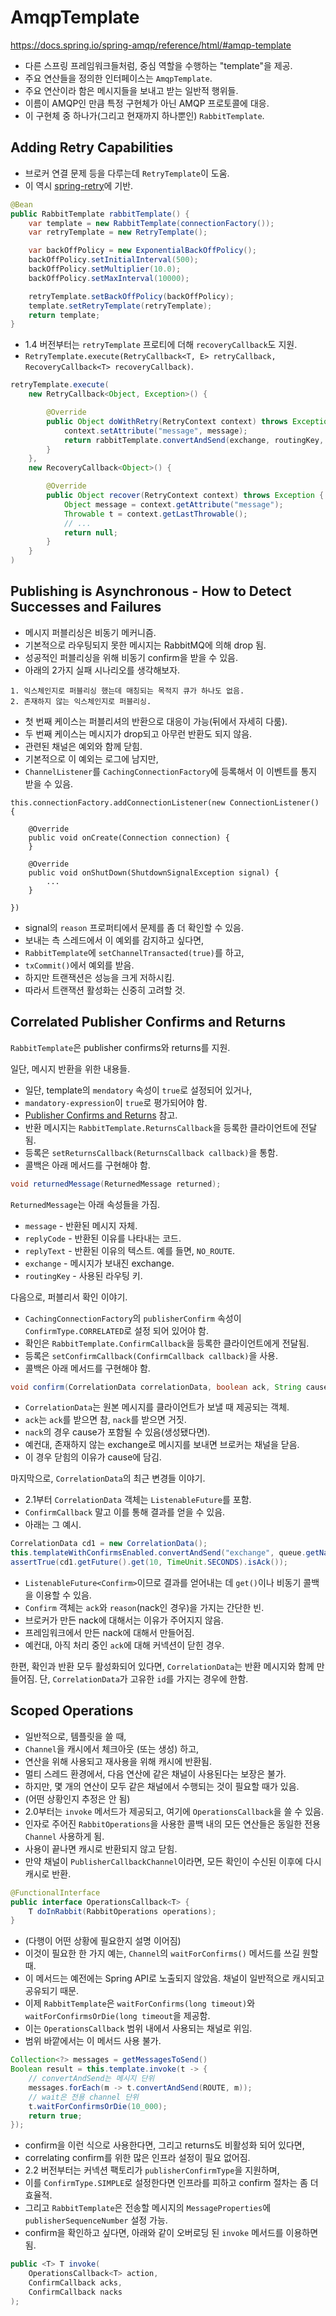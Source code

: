 
# AmqpTemplate

https://docs.spring.io/spring-amqp/reference/html/#amqp-template

- 다른 스프링 프레임워크들처럼, 중심 역할을 수행하는 "template"을 제공.
- 주요 연산들을 정의한 인터페이스는 `AmqpTemplate`.
- 주요 연산이라 함은 메시지들을 보내고 받는 일반적 행위들.
- 이름이 AMQP인 만큼 특정 구현체가 아닌 AMQP 프로토콜에 대응.
- 이 구현체 중 하나가(그리고 현재까지 하나뿐인) `RabbitTemplate`.

## Adding Retry Capabilities

- 브로커 연결 문제 등을 다루는데 `RetryTemplate`이 도움.
- 이 역시 [spring-retry](https://github.com/spring-projects/spring-retry)에 기반.

```java
@Bean
public RabbitTemplate rabbitTemplate() {
    var template = new RabbitTemplate(connectionFactory());
    var retryTemplate = new RetryTemplate();

    var backOffPolicy = new ExponentialBackOffPolicy();
    backOffPolicy.setInitialInterval(500);
    backOffPolicy.setMultiplier(10.0);
    backOffPolicy.setMaxInterval(10000);

    retryTemplate.setBackOffPolicy(backOffPolicy);
    template.setRetryTemplate(retryTemplate);
    return template;
}
```

- 1.4 버전부터는 `retryTemplate` 프로티에 더해 `recoveryCallback`도 지원.
- `RetryTemplate.execute(RetryCallback<T, E> retryCallback, RecoveryCallback<T> recoveryCallback)`.

```java
retryTemplate.execute(
    new RetryCallback<Object, Exception>() {

        @Override
        public Object doWithRetry(RetryContext context) throws Exception {
            context.setAttribute("message", message);
            return rabbitTemplate.convertAndSend(exchange, routingKey, message);
        }
    },
    new RecoveryCallback<Object>() {

        @Override
        public Object recover(RetryContext context) throws Exception {
            Object message = context.getAttribute("message");
            Throwable t = context.getLastThrowable();
            // ...
            return null;
        }
    }
)
```

## Publishing is Asynchronous - How to Detect Successes and Failures

- 메시지 퍼블리싱은 비동기 메커니즘.
- 기본적으로 라우팅되지 못한 메시지는 RabbitMQ에 의해 drop 됨.
- 성공적인 퍼블리싱을 위해 비동기 confirm을 받을 수 있음.
- 아래의 2가지 실패 시나리오를 생각해보자.

```
1. 익스체인지로 퍼블리싱 했는데 매칭되는 목적지 큐가 하나도 없음.
2. 존재하지 않는 익스체인지로 퍼블리싱.
```

- 첫 번째 케이스는 퍼블리셔의 반환으로 대응이 가능(뒤에서 자세히 다룸).
- 두 번째 케이스는 메시지가 drop되고 아무런 반환도 되지 않음.
- 관련된 채널은 예외와 함께 닫힘.
- 기본적으로 이 예외는 로그에 남지만,
- `ChannelListener`를 `CachingConnectionFactory`에 등록해서 이 이벤트를 통지 받을 수 있음.

```
this.connectionFactory.addConnectionListener(new ConnectionListener() {

    @Override
    public void onCreate(Connection connection) {
    }

    @Override
    public void onShutDown(ShutdownSignalException signal) {
        ...
    }

})
```

- signal의 `reason` 프로퍼티에서 문제를 좀 더 확인할 수 있음.
- 보내는 측 스레드에서 이 예외를 감지하고 싶다면,
- `RabbitTemplate`에 `setChannelTransacted(true)`를 하고,
- `txCommit()`에서 예외를 받음.
- 하지만 트랜잭션은 성능을 크게 저하시킴.
- 따라서 트랜잭션 활성화는 신중히 고려할 것.

## Correlated Publisher Confirms and Returns

`RabbitTemplate`은  publisher confirms와 returns를 지원.

일단, 메시지 반환을 위한 내용들.

- 일단, template의 `mendatory` 속성이 `true`로 설정되어 있거나,
- `mandatory-expression`이 `true`로 평가되어야 함.
- [Publisher Confirms and Returns](https://docs.spring.io/spring-amqp/reference/html/#cf-pub-conf-ret) 참고.
- 반환 메시지는 `RabbitTemplate.ReturnsCallback`을 등록한 클라이언트에 전달됨.
- 등록은 `setReturnsCallback(ReturnsCallback callback)`을 통함.
- 콜백은 아래 메서드를 구현해야 함.

```java
void returnedMessage(ReturnedMessage returned);
```

`ReturnedMessage`는 아래 속성들을 가짐.

- `message` - 반환된 메시지 자체.
- `replyCode` - 반환된 이유를 나타내는 코드.
- `replyText` - 반환된 이유의 텍스트. 예를 들면, `NO_ROUTE`.
- `exchange` - 메시지가 보내진 exchange.
- `routingKey` - 사용된 라우팅 키.

다음으로, 퍼블리서 확인 이야기.

- `CachingConnectionFactory`의 `publisherConfirm` 속성이 `ConfirmType.CORRELATED`로 설정 되어 있어야 함.
- 확인은 `RabbitTemplate.ConfirmCallback`을 등록한 클라이언트에게 전달됨.
- 등록은 `setConfirmCallback(ConfirmCallback callback)`을 사용.
- 콜백은 아래 메서드를 구현해야 함.

```java
void confirm(CorrelationData correlationData, boolean ack, String cause);
```

- `CorrelationData`는 원본 메시지를 클라이언트가 보낼 때 제공되는 객체.
- `ack`는 `ack`를 받으면 참, `nack`를 받으면 거짓.
- `nack`의 경우 cause가 포함될 수 있음(생성됐다면).
- 예컨대, 존재하지 않는 exchange로 메시지를 보내면 브로커는 채널을 닫음.
- 이 경우 닫힘의 이유가 cause에 담김.

마지막으로, `CorrelationData`의 최근 변경들 이야기.

- 2.1부터 `CorrelationData` 객체는 `ListenableFuture`를 포함.
- `ConfirmCallback` 말고 이를 통해 결과를 얻을 수 있음.
- 아래는 그 예시.

```java
CorrelationData cd1 = new CorrelationData();
this.templateWithConfirmsEnabled.convertAndSend("exchange", queue.getName(), "foo", cd1);
assertTrue(cd1.getFuture().get(10, TimeUnit.SECONDS).isAck());
```

- `ListenableFuture<Confirm>`이므로 결과를 얻어내는 데 `get()`이나 비동기 콜백을 이용할 수 있음.
- `Confirm` 객체는 `ack`와 `reason`(nack인 경우)을 가지는 간단한 빈.
- 브로커가 만든 nack에 대해서는 이유가 주어지지 않음.
- 프레임워크에서 만든 nack에 대해서 만들어짐.
- 예컨대, 아직 처리 중인 `ack`에 대해 커넥션이 닫힌 경우.

한편, 확인과 반환 모두 활성화되어 있다면, `CorrelationData`는 반환 메시지와 함께 만들어짐. 단, `CorrelationData`가 고유한 `id`를 가지는 경우에 한함.

## Scoped Operations

- 일반적으로, 템플릿을 쓸 때,
- `Channel`을 캐시에서 체크아웃 (또는 생성) 하고,
- 연산을 위해 사용되고 재사용을 위해 캐시에 반환됨.
- 멀티 스레드 환경에서, 다음 연산에 같은 채널이 사용된다는 보장은 불가.
- 하지만, 몇 개의 연산이 모두 같은 채널에서 수행되는 것이 필요할 때가 있음.
- (어떤 상황인지 추정은 안 됨)
- 2.0부터는 `invoke` 메서드가 제공되고, 여기에 `OperationsCallback`을 쓸 수 있음.
- 인자로 주어진 `RabbitOperations`을 사용한 콜백 내의 모든 연산들은 동일한 전용 `Channel` 사용하게 됨.
- 사용이 끝나면 캐시로 반환되지 않고 닫힘.
- 만약 채널이 `PublisherCallbackChannel`이라면, 모든 확인이 수신된 이후에 다시 캐시로 반환.

```java
@FunctionalInterface
public interface OperationsCallback<T> {
    T doInRabbit(RabbitOperations operations);
}
```

- (다행이 어떤 상황에 필요한지 설명 이어짐)
- 이것이 필요한 한 가지 예는, `Channel`의 `waitForConfirms()` 메서드를 쓰길 원할 때.
- 이 메서드는 예전에는 Spring API로 노출되지 않았음. 채널이 일반적으로 캐시되고 공유되기 때문.
- 이제 `RabbitTemplate`은 `waitForConfirms(long timeout)`와 `waitForConfirmsOrDie(long timeout`을 제공함.
- 이는 `OperationsCallback` 범위 내에서 사용되는 채널로 위임.
- 범위 바깥에서는 이 메서드 사용 불가.

```java
Collection<?> messages = getMessagesToSend()
Boolean result = this.template.invoke(t -> {
    // convertAndSend는 메시지 단위
    messages.forEach(m -> t.convertAndSend(ROUTE, m));
    // wait은 전용 channel 단위
    t.waitForConfirmsOrDie(10_000);
    return true;
});
```

- confirm을 이런 식으로 사용한다면, 그리고 returns도 비활성화 되어 있다면,
- correlating confirm를 위한 많은 인프라 설정이 필요 없어짐.
- 2.2 버전부터는 커넥션 팩토리가 `publisherConfirmType`을 지원하며,
- 이를 `ConfirmType.SIMPLE`로 설정한다면 인프라를 피하고 confirm 절차는 좀 더 효율적.
- 그리고 `RabbitTemplate`은 전송할 메시지의 `MessageProperties`에 `publisherSequenceNumber` 설정 가능.
- confirm을 확인하고 싶다면, 아래와 같이 오버로딩 된 `invoke` 메서드를 이용하면 됨.

```java
public <T> T invoke(
    OperationsCallback<T> action,
    ConfirmCallback acks,
    ConfirmCallback nacks
);
```
